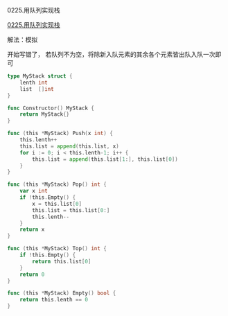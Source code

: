 0225.用队列实现栈

[0225.用队列实现栈](https://leetcode.cn/problems/implement-stack-using-queues/)



解法：模拟



开始写错了， 若队列不为空，将除新入队元素的其余各个元素皆出队入队一次即可



```go
type MyStack struct {
    lenth int
    list  []int
}

func Constructor() MyStack {
    return MyStack{}
}

func (this *MyStack) Push(x int) {
    this.lenth++
    this.list = append(this.list, x)
    for i := 0; i < this.lenth-1; i++ {
        this.list = append(this.list[1:], this.list[0])
    }
}

func (this *MyStack) Pop() int {
    var x int
    if !this.Empty() {
        x = this.list[0]
        this.list = this.list[0:]
        this.lenth--
    }
    return x
}

func (this *MyStack) Top() int {
    if !this.Empty() {
        return this.list[0]
    }
    return 0
}

func (this *MyStack) Empty() bool {
    return this.lenth == 0
}
```

